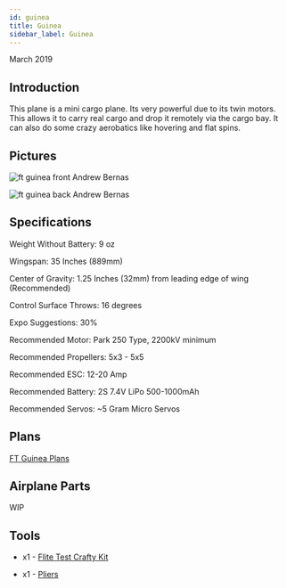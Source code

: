 ```yaml
---
id: guinea
title: Guinea 
sidebar_label: Guinea 
---
```

March 2019

## Introduction

This plane is a mini cargo plane. Its very powerful due to its twin motors. This allows it to carry real cargo and drop it remotely via the cargo bay. It can also do some crazy aerobatics like hovering and flat spins. 

## Pictures

![ft guinea front Andrew Bernas](assets/rc-airplanes/guinea/guinea-1.jpg)

![ft guinea back Andrew Bernas](assets/rc-airplanes/guinea/guinea-2.jpg)

## Specifications

Weight Without Battery: 9 oz 

Wingspan: 35 Inches (889mm)

Center of Gravity: 1.25 Inches (32mm) from leading edge of wing (Recommended)

Control Surface Throws: 16 degrees

Expo Suggestions: 30%

Recommended Motor: Park 250 Type, 2200kV minimum

Recommended Propellers: 5x3 - 5x5

Recommended ESC: 12-20 Amp

Recommended Battery: 2S 7.4V LiPo 500-1000mAh

Recommended Servos: ~5 Gram Micro Servos

## Plans

[FT Guinea Plans](assets/rc-airplanes/guinea/plans.pdf)

## Airplane Parts

WIP

## Tools

* x1 - [Flite Test Crafty Kit](https://store.flitetest.com/flite-test-crafty-kit-flt-5010/p791877)

* x1 - [Pliers](https://www.amazon.com/Tools-VISE-GRIP-Pliers-6-Inch-2078216/dp/B000A0OW2M?ref_=Oct_BSellerC_553314_1&pf_rd_p=192c0672-a4fc-5e22-b935-349dd71711e1&pf_rd_s=merchandised-search-6&pf_rd_t=101&pf_rd_i=553314&pf_rd_m=ATVPDKIKX0DER&pf_rd_r=2M4HQBG3AXGM6CT25QDS&pf_rd_r=2M4HQBG3AXGM6CT25QDS&pf_rd_p=192c0672-a4fc-5e22-b935-349dd71711e1)
